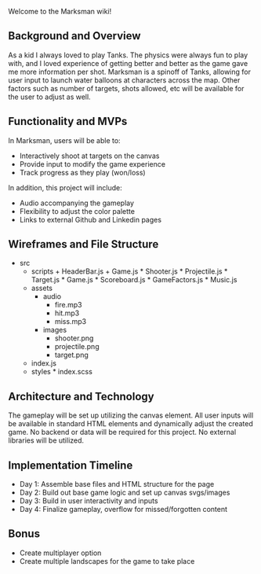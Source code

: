 Welcome to the Marksman wiki!

## Background and Overview
As a kid I always loved to play Tanks. The physics were always fun to play with, and I loved experience of getting better and better as the game gave me more information per shot. Marksman is a spinoff of Tanks, allowing for user input to launch water balloons at characters across the map. Other factors such as number of targets, shots allowed, etc will be available for the user to adjust as well.

## Functionality and MVPs
In Marksman, users will be able to:
* Interactively shoot at targets on the canvas
* Provide input to modify the game experience
* Track progress as they play (won/loss)

In addition, this project will include: 
* Audio accompanying the gameplay
* Flexibility to adjust the color palette 
* Links to external Github and Linkedin pages

## Wireframes and File Structure

* src
    * scripts
           + HeaderBar.js
           + Game.js
           * Shooter.js
           * Projectile.js
           * Target.js
           * Game.js
           * Scoreboard.js
           * GameFactors.js
           * Music.js
    * assets
         * audio
              * fire.mp3
              * hit.mp3
              * miss.mp3
         * images
              * shooter.png
              * projectile.png
              * target.png
   * index.js
   * styles
         * index.scss


## Architecture and Technology
The gameplay will be set up utilizing the canvas element. All user inputs will be available in standard HTML elements and dynamically adjust the created game. No backend or data will be required for this project. No external libraries will be utilized.

## Implementation Timeline
* Day 1: Assemble base files and HTML structure for the page
* Day 2: Build out base game logic and set up canvas svgs/images
* Day 3: Build in user interactivity and inputs
* Day 4: Finalize gameplay, overflow for missed/forgotten content

## Bonus
* Create multiplayer option
* Create multiple landscapes for the game to take place